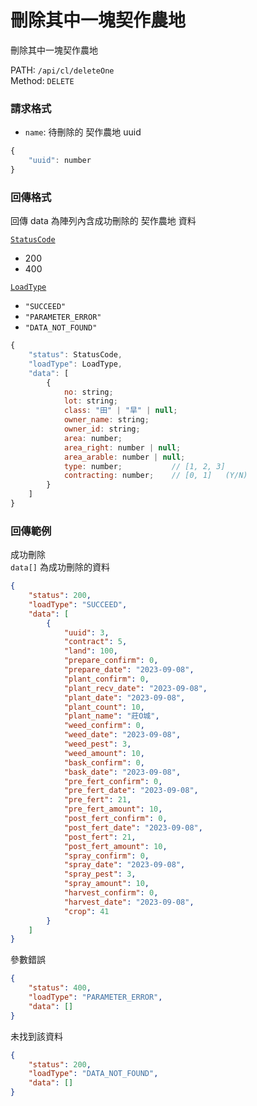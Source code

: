 # 刪除其中一塊契作農地

刪除其中一塊契作農地

PATH: `/api/cl/deleteOne`  
Method: `DELETE`


### 請求格式
* `name`: 待刪除的 契作農地 uuid

```js
{
    "uuid": number
}
```

### 回傳格式

回傳 data 為陣列內含成功刪除的 契作農地 資料  

[`StatusCode`](../types.md#statuscode)  
* 200
* 400

[`LoadType`](../types.md#loadtype)  
* `"SUCCEED"`
* `"PARAMETER_ERROR"`
* `"DATA_NOT_FOUND"`

```js
{
    "status": StatusCode,
    "loadType": LoadType,
    "data": [
        {
            no: string;
            lot: string;
            class: "田" | "旱" | null;
            owner_name: string;
            owner_id: string;
            area: number;
            area_right: number | null;
            area_arable: number | null;
            type: number;           // [1, 2, 3]
            contracting: number;    // [0, 1]   (Y/N)
        }
    ]
}
```

### 回傳範例
成功刪除  
`data[]` 為成功刪除的資料
```json
{
    "status": 200,
    "loadType": "SUCCEED",
    "data": [
        {
            "uuid": 3,
            "contract": 5,
            "land": 100,
            "prepare_confirm": 0,
            "prepare_date": "2023-09-08",
            "plant_confirm": 0,
            "plant_recv_date": "2023-09-08",
            "plant_date": "2023-09-08",
            "plant_count": 10,
            "plant_name": "莊O城",
            "weed_confirm": 0,
            "weed_date": "2023-09-08",
            "weed_pest": 3,
            "weed_amount": 10,
            "bask_confirm": 0,
            "bask_date": "2023-09-08",
            "pre_fert_confirm": 0,
            "pre_fert_date": "2023-09-08",
            "pre_fert": 21,
            "pre_fert_amount": 10,
            "post_fert_confirm": 0,
            "post_fert_date": "2023-09-08",
            "post_fert": 21,
            "post_fert_amount": 10,
            "spray_confirm": 0,
            "spray_date": "2023-09-08",
            "spray_pest": 3,
            "spray_amount": 10,
            "harvest_confirm": 0,
            "harvest_date": "2023-09-08",
            "crop": 41
        }
    ]
}
```

參數錯誤
```json
{
    "status": 400,
    "loadType": "PARAMETER_ERROR",
    "data": []
}
```

未找到該資料
```json
{
    "status": 200,
    "loadType": "DATA_NOT_FOUND",
    "data": []
}
```